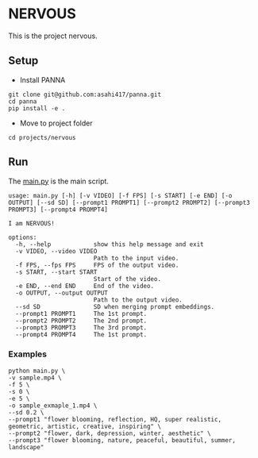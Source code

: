 # NERVOUS
This is the project nervous. 


## Setup
- Install PANNA
```shell
git clone git@github.com:asahi417/panna.git
cd panna
pip install -e .
```

- Move to project folder

```shell
cd projects/nervous
```

## Run
The [main.py](./projects/nervous/main.py) is the main script.

```
usage: main.py [-h] [-v VIDEO] [-f FPS] [-s START] [-e END] [-o OUTPUT] [--sd SD] [--prompt1 PROMPT1] [--prompt2 PROMPT2] [--prompt3 PROMPT3] [--prompt4 PROMPT4]

I am NERVOUS!

options:
  -h, --help            show this help message and exit
  -v VIDEO, --video VIDEO
                        Path to the input video.
  -f FPS, --fps FPS     FPS of the output video.
  -s START, --start START
                        Start of the video.
  -e END, --end END     End of the video.
  -o OUTPUT, --output OUTPUT
                        Path to the output video.
  --sd SD               SD when merging prompt embeddings.
  --prompt1 PROMPT1     The 1st prompt.
  --prompt2 PROMPT2     The 2nd prompt.
  --prompt3 PROMPT3     The 3rd prompt.
  --prompt4 PROMPT4     The 1st prompt.
```

### Examples
```shell
python main.py \
-v sample.mp4 \
-f 5 \
-s 0 \
-e 5 \
-o sample_exmaple_1.mp4 \
--sd 0.2 \
--prompt1 "flower blooming, reflection, HQ, super realistic, geometric, artistic, creative, inspiring" \
--prompt2 "flower, dark, depression, winter, aesthetic" \
--prompt3 "flower blooming, nature, peaceful, beautiful, summer, landscape"
```